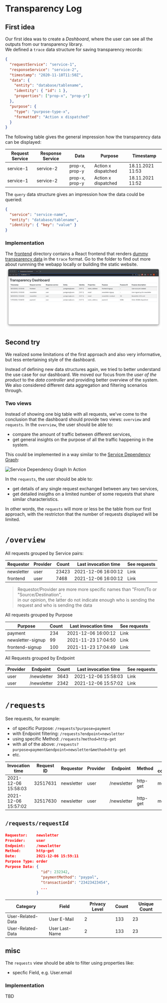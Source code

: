 # Transparency Log

## First idea

Our first idea was to create a _Dashboard_, where the user can see all the outputs from our transparency library. \
We defined a `trace` data structure for saving transparency records:

```json
{
  "requestService": "service-1",
  "responseService": "service-2",
  "timestamp": "2020-11-18T11:50Z",
  "data": {
    "entity": "database/tablename",
    "identity": { "id": 1 },
    "properties": ["prop-x", "prop-y"]
  },
  "purpose": {
    "type": "purpose-type-x",
    "formatted": "Action x dispatched"
  }
}
```

The following table gives the general impression how the transparency data can be displayed:

| Request Service | Response Service | Data           | Purpose             | Timestamp        |
| --------------- | ---------------- | -------------- | ------------------- | ---------------- |
| service-1       | service-2        | prop-x, prop-y | Action x dispatched | 18.11.2021 11:53 |
| service-1       | service-2        | prop-x, prop-y | Action x dispatched | 18.11.2021 11:52 |

The `query` data structure gives an impression how the data could be queried:

```json
{
  "service": "service-name",
  "entity": "database/tablename",
  "identity": { "key": "value" }
}
```

### Implementation

The [frontend](frontend) directory contains a React frontend that renders [dummy transparency data](frontend/src/dummyData.ts) in the `trace` format. Go to the folder to find out more about runnning the webapp locally or building the static website.
![](screenshot.png)

## Second try

We realized some limitations of the first approach and also very informative, but less entertaining style of the dashboard.

Instead of defining new data structures again, we tried to better understand the use case for our dashboard.
We moved our focus from the _user of the product_ to the _data controller_ and providing better overview of the system.
We also considered different data aggregation and filtering scenarios through.

### Two views

Instead of showing one big table with all requests, we've come to the conclusion that the dashboard should provide two views: `overview` and `requests`. In the `overview`, the user should be able to:

- compare the amount of traffic between different services,
- get general insights on the purpose of all the traffic happening in the system.

This could be implemented in a way similar to the [Service Dependency Graph](https://github.com/NovatecConsulting/novatec-service-dependency-graph-panel):

![Service Dependency Graph In Action](https://novatecconsulting.github.io/novatec-service-dependency-graph-panel/images/service-dependency-graph-panel.gif)

In the `requests`, the user should be able to:

- get details of any single request exchanged between any two services,
- get detailed insigths on a limited number of some requests that share similar characteristics.

In other words, the `requests` will more or less be the table from our first approach, with the restricton that the number of requests displayed will be limited.

# `/overview`

All requests grouped by Service pairs:

| Requestor  | Provider | Count | Last invocation time | See requests |
| ---------- | -------- | ----- | -------------------- | ------------ |
| newsletter | user     | 23423 | 2021-12-06 16:00:12  | Link         |
| frontend   | user     | 7468  | 2021-12-06 16:00:12  | Link         |

> Requestor/Provider are more more specific names than "From/To or "Source/Destination",\
> in our opinion, the latter do not indicate enough who is sending the request and who is sending the data

All requests grouped by Purpose

| Purpose           | Count | Last invocation time | See requests |
| ----------------- | ----- | -------------------- | ------------ |
| payment           | 234   | 2021-12-06 16:00:12  | Link         |
| newsletter-signup | 99    | 2021-11-23 17:04:50  | Link         |
| frontend-signup   | 100   | 2021-11-23 17:04:49  | Link         |

All Requests grouped by Endpoint

| Provider | Endpoint    | Count | Last invocation time | See requests |
| -------- | ----------- | ----- | -------------------- | ------------ |
| user     | /newsletter | 3643  | 2021-12-06 15:58:03  | Link         |
| user     | /newsletter | 2342  | 2021-12-06 15:57:02  | Link         |

# `/requests`

See requests, for example:

- of specific Purpose: `/requests?purpose=payment`
- with Endpoint filtering: `/requests?endpoint=newsletter`
- using specific Method: `/requests?method=http-get`
- with all of the above: `/requests?purpose=payment&endpoint=newsletter&method=http-get`
- etc.

| Invocation time     | Request ID | Requestor  | Provider | Endpoint    | Method   | More columns... |
| ------------------- | ---------- | ---------- | -------- | ----------- | -------- | --------------- |
| 2021-12-06 15:58:03 | 32517631   | newsletter | user     | /newsletter | http-get | more...         |
| 2021-12-06 15:57:02 | 32517630   | newsletter | user     | /newsletter | http-get | more...         |

## `/requests/requestId`

```json
Requestor:    newsletter
Provider:     user
Endpoint:     /newsletter
Method:       http-get
Date:         2021-12-06 15:59:11
Purpose Type: order
Purpose Data: {
                "id": 232342,
                "paymentMethod": "paypal",
                "transactionId": "23423423454",
                ...
              }
```

| Category          | Field          | Privacy Level | Count | Unique Count |
| ----------------- | -------------- | ------------- | ----- | ------------ |
| User-Related-Data | User E-Mail    | 2             | 133   | 23           |
| User-Related-Data | User Last-Name | 2             | 133   | 23           |

## misc
The `requests` view should be able to filter using properties like:
- specfic Field, e.g. User.email

### Implementation
TBD
